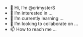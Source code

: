 - 👋 Hi, I’m @crimysterS
- 👀 I’m interested in ...
- 🌱 I’m currently learning ...
- 💞️ I’m looking to collaborate on ...
- 📫 How to reach me ...

<!---
crimysterS/crimysterS is a ✨ special ✨ repository because its `README.md` (this file) appears on your GitHub profile.
You can click the Preview link to take a look at your changes.
--->
